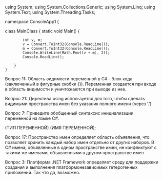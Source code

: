 using System;
using System.Collections.Generic;
using System.Linq;
using System.Text;
using System.Threading.Tasks;

namespace ConsoleApp1
{
    
          

class MainClass
    {
        static void Main()
        {

            int v, m;
            v = Convert.ToInt32(Console.ReadLine());
            m = Convert.ToInt32(Console.ReadLine());
            Console.WriteLine(Math.Pow((v + m), 2));
            Console.ReadLine();

        }
    }


Вопрос 11:  Область видимости переменной в C# - блок кода (заключенный в
фигурные скобки {}). Переменная создается при входе в область видимости и
уничтожаются при выходе из нее.

Вопрос 21:  Директива using используется для того,  чтобы сделать видимыми пространства имен без
указания полного имени (через ‘.’)

Вопрос 7:   Приведите обобщенный синтаксис инициализации переменной на языке C#.

(ТИП ПЕРЕМЕННОЙ) (ИМЯ ПЕРЕМЕННОЙ);

Вопрос 17:  Пространство имен определяет область объявления, что позволяет
хранить каждый набор имен отдельно от других наборов. В С# имена,
объявленные в одном пространстве имен, не конфликтуют с такими же
именами, объявленными в другом пространстве имен

Вопрос 3: Платформа .NET Framework определяет среду для поддержки создания и
выполнения платформонезависимых гетерогенных приложений. Так что да, возможно.


